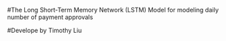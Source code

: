 #The Long Short-Term Memory Network (LSTM) Model for modeling daily number of payment approvals

#Develope by Timothy Liu
